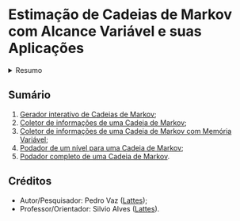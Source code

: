 # Estimação de Cadeias de Markov com Alcance Variável e suas Aplicações
<details>
  <summary>Resumo</summary>  
    <p>Uma sequencia é modelada por uma Cadeia de Markov quando o valor desta no presente pode ser determinado por parte dos valores do passado.</p>
    <p>Para um modelo convencional de Cadeia de Markov de ordem <em>l</em> e <em>m</em> estados, o número de parâmetros a serem estimados é da ordem de <em>(m-1)*m^t</em>. Se os valores <em>l</em> e <em>m</em> são pequenos, então este modelo é vantajoso, pois há poucos parâmetros a serem estimados e trabalha a questão de dependência do presente no passado. Suponha que <em>l = 2</em> e <em>m = 3</em>, então, teremos 18 parâmetros a serem estimados.</p>
    <p>Uma outra classe de Cadeia de Markov é a de alcance variável, denominada PCT. Assim, não precisamos considerar todos os passados de tamanho <em>k</em> para estimar o próximo símbolo da cadeia. Precisamos apenas de uma subsequência finita do passado, denominada "<b>Contexto</b>" para estimar o próximo símbolo.</p>
    <p>Aplicações de Cadeias de Markov são encontradas em vários ramos do conhecimento, desde Linguística à Engenharias. A grande vantagem destas aplicações é que o modelo de Markov consegue, considerando um conjunto de dados, estimar o presente considerando uma parte do passado. Isto é importante em muitos processos de produção, em análise de ritmos de textos, estudo de genomas, etc..</p>
    <p>Neste projeto, pretende-se estudar uma aplicação utilizando dados reais.</p>
    <p>Palavras-chave: Cadeia de Markov; Contexto; Estados.
</details>

## Sumário
1. [Gerador interativo de Cadeias de Markov](/1-geradorDeCadeia/geradorDeCadeia.c);
2. [Coletor de informações de uma Cadeia de Markov](/2-coletorDeInformacoes/coletorDeInformacoes.c);
3. [Coletor de informações de uma Cadeia de Markov com Memória Variável](3-coletorDeInformacoesComMemoria/coletorDeInfoemacoesComMemoria.c);
4. [Podador de um nível para uma Cadeia de Markov](/4-podadorDeContextosEmUmNivel/podadorDeContextosEmUmNivel.c);
5. [Podador completo de uma Cadeia de Markov](5-podadorCompletoDeContextos/podadorCompletoDeContextos.c).

## Créditos
- Autor/Pesquisador: Pedro Vaz ([Lattes](http://lattes.cnpq.br/4701671818864841));
- Professor/Orientador: Silvio Alves ([Lattes](http://lattes.cnpq.br/7731663662793325)).
